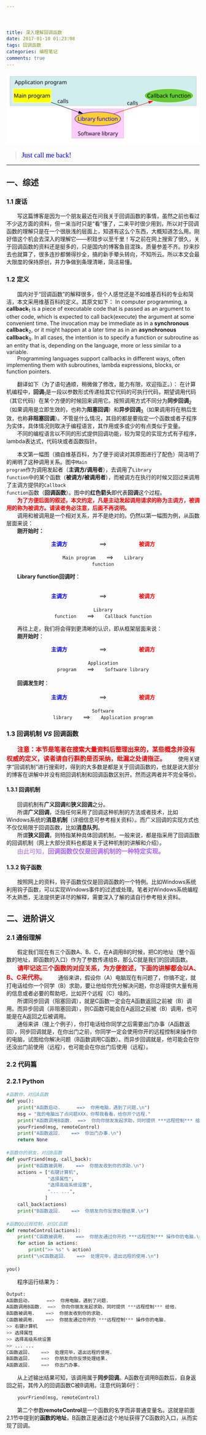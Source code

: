 ```yaml
---



title: 深入理解回调函数
date: 2017-01-10 01:23:08
tags: 回调函数
categories: 编程笔记 
comments: true 
---
```



![image](深入理解回调函数/Callback-notitle.svg)
><font color=#0000FF face="微软雅黑" size=4>Just call me back!</font>
***

## 一、综述
### 1.1 废话  

&emsp;&emsp;写这篇博客是因为一个朋友最近在问我关于回调函数的事情，虽然之前也看过不少这方面的资料，但一来当时只是“看”懂了，二来平时很少用到，所以对于回调函数的理解只是在一个很肤浅的层面上，知道有这么个东西，大概知道怎么用。刚好借这个机会去深入的理解它——积跬步以至千里！写之前在网上搜索了很久，关于回调函数的资料还是挺多的，只是国内的博客鱼目混珠，质量参差不齐。抄来抄去也就算了，很多连抄都懒得抄全，搞的新手晕头转向，不知所云。所以本文会最大限度的保持原创，并力争做到条理清晰，简洁易懂。

### 1.2 定义  

&emsp;&emsp;国内对于“回调函数”的解释很多，但个人感觉还是不如维基百科的专业和简洁，本文采用维基百科的定义。其原文如下： 
<blockquote2>In computer programming, a **callback**<sub>1</sub> is a piece of executable code that is passed as an argument to other code, which is expected to call back(execute) the argument at some convenient time. The invocation may be immediate as in a **synchronous callback**<sub>2</sub>, or it might happen at a later time as in an **asynchronous callback**<sub>3</sub>. In all cases, the intention is to specify a function or subroutine as an entity that is, depending on the language, more or less similar to a variable.  
&emsp;&emsp;Programming languages support callbacks in different ways, often implementing them with subroutines, lambda expressions, blocks, or function pointers.</blockquote2>  

&emsp;&emsp;翻译如下（为了语句通顺，稍微做了修改，能力有限，欢迎指正。）：
<blockquote2>在计算机编程中，**回调**<sub>1</sub>是一段以参数形式传递给其它代码的可执行代码，期望调用代码（其它代码）在某个方便的时候回来调用它。按照调用方式不同分为**同步回调**<sub>2</sub>（如果调用是立即生效的，也称为**阻塞回调**）和**异步回调**<sub>3</sub>（如果调用将在稍后生效，也称**非阻塞回调**）。不管是什么情况，其目的都是要指定一个函数或者子程序为实体，具体情况则取决于编程语言，其作用或多或少的有点类似于变量。  
&emsp;&emsp;不同的编程语言以不同的形式提供回调功能，较为常见的实现方式有子程序，lambda表达式，代码块或者函数指针。</blockquote2>  

&emsp;&emsp;本文第一幅图（摘自维基百科，为了便于阅读对其原图进行了配色）简洁明了的阐明了这种调用关系。图中<code>Main program</code>作为调用发起者（**主调方/调用者**），去调用了<code>Library function</code>中的某个函数（**被调方/被调用者**），而被调方在执行的时候又回过来调用了主调方提供的<code>Callback function</code>函数（**回调函数**）。图中的**红色箭头**即代表**回调**这个过程。  
&emsp;&emsp;<font color=#ff0000>**为了方便后面的叙述，本文约定，凡是主动发起调用请求的称为主调方，被调用的称为被调方。请读者务必注意，后面不再说明。**</font>  
&emsp;&emsp;调用和被调用是一个相对关系，并不是绝对的。仍然以第一幅图为例，从函数层面来说：  
&emsp;&emsp;**刚开始时：** 
&emsp;&emsp;<div align='center'><font color=#0000ff>**主调方**</font>&emsp;&emsp;&emsp;&emsp;&emsp;&emsp;==>&emsp;&emsp;&emsp;&emsp;&emsp;&emsp;<font color=#ff0000>**被调方**</font></div>
&emsp;&emsp;<div align='center'><code>Main program</code>&emsp;&emsp;==>&emsp;&emsp;<code>Library function</code></div> 
 
&emsp;&emsp;**Library function回调时**：  
&emsp;&emsp;<div align='center'><font color=#0000ff>**主调方**</font>&emsp;&emsp;&emsp;&emsp;&emsp;&emsp;==>&emsp;&emsp;&emsp;&emsp;&emsp;&emsp;<font color=#ff0000>**被调方**</font></div>
&emsp;&emsp;<div align='center'><code>Library function</code>&emsp;&emsp;==>&emsp;&emsp;<code>Callback function</code></div>

&emsp;&emsp;再往上走，我们将会得到更清晰的认识，即从框架层面来说：  
&emsp;&emsp;**刚开始时**：
&emsp;&emsp;<div align='center'><font color=#0000ff>**主调方**</font>&emsp;&emsp;&emsp;&emsp;&emsp;&emsp;==>&emsp;&emsp;&emsp;&emsp;&emsp;&emsp;<font color=#ff0000>**被调方**</font></div>
&emsp;&emsp;<div align='center'><code>Application program</code>&emsp;&emsp;==>&emsp;&emsp;<code>Software library</code></div>  
&emsp;&emsp;**回调发生时**：  
&emsp;&emsp;<div align='center'><font color=#0000ff>**主调方**</font>&emsp;&emsp;&emsp;&emsp;&emsp;&emsp;==>&emsp;&emsp;&emsp;&emsp;&emsp;&emsp;<font color=#ff0000>**被调方**</font></div>
&emsp;&emsp;<div align='center'><code>Software library</code>&emsp;&emsp;==>&emsp;&emsp;<code>Application program</code></div>  
### 1.3 回调机制 *VS* 回调函数  

&emsp;&emsp;<font color=#ff0000 size=3>**注意：本节是笔者在搜索大量资料后整理出来的，某些概念并没有权威的定义，读者请自行斟酌是否采纳，纰漏之处请指正。**</font>
&emsp;&emsp;使用关键字“回调机制”进行搜索时，得到的大多数是都是关于回调函数的，也就是说大部分的博客在讲解中并没有把回调机制和回调函数区别开。然而这两者并不完全等价。  
#### 1.3.1 回调机制  
&emsp;&emsp;回调机制有**广义回调**和**狭义回调**之分。  
&emsp;&emsp;所谓**广义回调**，泛指任何采用了回调这种机制的方法或者技术，比如Windows系统的<block>**消息机制**</block>（详细信息可参考相关资料）。而广义回调的实现方式也不仅仅局限于回调函数，比如**消息队列**。  
&emsp;&emsp;所谓**狭义回调**，则特指某种具体回调机制，一般来说，都是指采用了回调函数的回调机制（网上大部分资料也都是关于这种机制的讲解和介绍）。  
&emsp;&emsp;<font color=#aa66ff size=3>由此可知，**回调函数仅仅是回调机制的一种特定实现。**</font>  
#### 1.3.2 钩子函数  
&emsp;&emsp;按照网上的资料，钩子函数仅仅是回调函数的一个特例。比如Windows系统利用钩子函数，可以实现Windows事件的过滤或处理。笔者对Windows系统编程不太熟悉，无法提供更详尽的解释，需要深入了解的请自行参考相关资料。 
## 二、进阶讲义
### 2.1 通俗理解  
&emsp;&emsp;假定我们现在有三个函数A、B、C，在A调用B的时候，把C的地址（整个函数的地址，即函数的入口）作为了参数传递给B，那么C就是我们的回调函数。  
&emsp;&emsp;<font color=#ff0000 size=3>**请牢记这三个函数的对应关系，为方便叙述，下面的讲解都会以A、B、C来代称。**</font>
&emsp;&emsp;通俗来讲，假设你（A）电脑现在有问题了，你搞不定，就打电话给你一个同学（B）求助，要让他给你充分解决问题，你总得提供大量有用的信息或者必要的帮助吧，比如开个远程（C）啥的。  
&emsp;&emsp;所谓同步回调（阻塞回调），就是C函数一定会在A函数返回之前被（B）调用。而异步回调（非阻塞回调），则C函数可能会在A返回之前被（B）调用，也可能是在A返回之后被调用。  
&emsp;&emsp;通俗来讲（接上个例子），你打电话给你同学之后需要出门办事（A函数返回），同步回调就是，在你出门之前，你同学一定会使用你开的远程控制来操作你的电脑，试图给你解决问题（B函数调用C函数）。而异步回调就是，他可能会在你还没出门前使用（远程），也可能会在你出门后使用（远程）。  
### 2.2 代码篇  
### 2.2.1 Python  
```python
#函数你，对应A函数
def you():
    print("A函数启动.      ==>  你用电脑，遇到了问题.\n")
    msg = "我的电脑出了点问题XXX，你帮我看看，给你开个远程."
    print("A函数调用B函数.  ==>  你向你朋友发起求助，同时提供 ***远程控制*** 给他.\n")
    yourFriend(msg, remoteControl)
    print("A函数返回.    ==>  你出门办事.\n")
    return None

#函数你的朋友，对应B函数    
def yourFriend(msg, call_back):
    print("B函数被调用.    ==>  你朋友收到你的求助.\n")
    actions = ["右键计算机",
               "选择属性",
               "选择高级系统设置",
               "... ...",
              ]
    call_back(actions)
    print("B函数返回.    ==>  你朋友向你反馈处理结果.\n")
 
#函数QQ远程控制，对应C函数   
def remoteControl(actions):
    print("C函数被调用.    ==>  你朋友通过你开的 ***远程控制*** 操作你的电脑.\n")
    for action in actions:
        print(">> %s" % action)
    print("\nC函数返回.    ==>  处理完毕，退出远程的使用.\n")
   
you()

```
&emsp;&emsp;程序运行结果为：

```python
Output:
A函数启动.      ==>  你用电脑，遇到了问题.
A函数调用B函数.  ==>  你向你朋友发起求助，同时提供 ***远程控制*** 给他.
B函数被调用.    ==>  你朋友收到你的求助.
C函数被调用.    ==>  你朋友通过你开的 ***远程控制*** 操作你的电脑.
>> 右键计算机
>> 选择属性
>> 选择高级系统设置
>> ... ...
C函数返回.    ==>  处理完毕，退出远程的使用.
B函数返回.    ==>  你朋友向你反馈处理结果.
A函数返回.    ==>  你出门办事.
```
&emsp;&emsp;从上述输出结果可知，该调用属于**同步回调**。A函数在调用B函数后，自身返回之前，其传入的回调函数C被B调用。注意代码第6行：
```python
    yourFriend(msg, remoteControl)
```  
&emsp;&emsp;第二个参数<block>**remoteControl**</block>是一个函数的名字而非普通变量名。这就是前面2.1节中提到的**函数的地址**，B函数正是通过这个地址获得了C函数的入口，从而实现了回调。